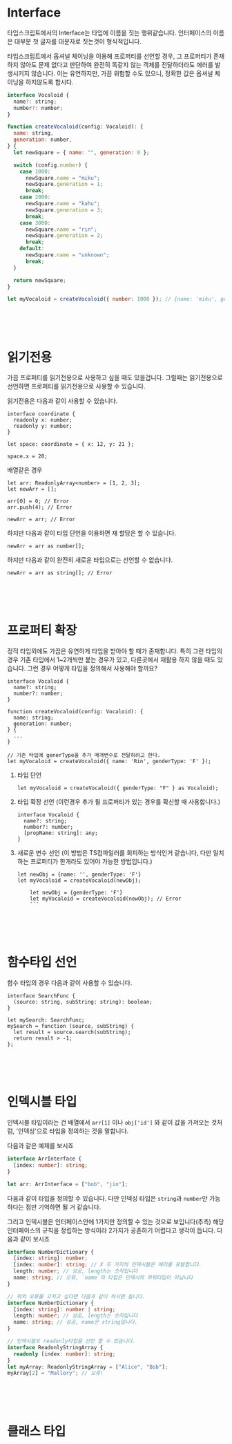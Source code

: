 # Interface

타입스크립트에서의 Interface는 타입에 이름을 짓는 행위같습니다.
인터페이스의 이름은 대부분 첫 글자를 대문자로 짓는것이 형식적입니다.

타입스크립트에서 옵셔널 체이닝을 이용해 프로퍼티를 선언할 경우, 그 프로퍼티가 존재하지 않아도 문제 없다고 판단하여 완전히 똑같지 않는 객체를 전달하더라도 에러를 발생시키지 않습니다. 이는 유연하지만, 가끔 위험할 수도 있으니, 정확한 값은 옵셔널 체이닝을 하지않도록 합시다.

```jsx
interface Vocaloid {
  name?: string;
  number?: number;
}

function createVocaloid(config: Vocaloid): {
  name: string,
  generation: number,
} {
  let newSquare = { name: "", generation: 0 };

  switch (config.number) {
    case 1000:
      newSquare.name = "miku";
      newSquare.generation = 1;
      break;
    case 2000:
      newSquare.name = "kahu";
      newSquare.generation = 3;
      break;
    case 3000:
      newSquare.name = "rin";
      newSquare.generation = 2;
      break;
    default:
      newSquare.name = "unknown";
      break;
  }

  return newSquare;
}

let myVocaloid = createVocaloid({ number: 1000 }); // {name: 'miku', generation: 1}
```

<br>
<br>
<br>

# 읽기전용

가끔 프로퍼티를 읽기전용으로 사용하고 싶을 때도 있을겁니다. 그럴때는 읽기전용으로 선언하면 프로퍼티를 읽기전용으로 사용할 수 있습니다.

읽기전용은 다음과 같이 사용할 수 있습니다.

```tsx
interface coordinate {
  readonly x: number;
  readonly y: number;
}

let space: coordinate = { x: 12, y: 21 };

space.x = 20;
```

배열같은 경우

```tsx
let arr: ReadonlyArray<number> = [1, 2, 3];
let newArr = [];

arr[0] = 0; // Error
arr.push(4); // Error

newArr = arr; // Error
```

하지만 다음과 같이 타입 단언을 이용하면 재 할당은 할 수 있습니다.

```tsx
newArr = arr as number[];
```

하지만 다음과 같이 완전히 새로운 타입으로는 선언할 수 없습니다.

```tsx
newArr = arr as string[]; // Error
```

<br>
<br>
<br>

# 프로퍼티 확장

정적 타입외에도 가끔은 유연하게 타입을 받아야 할 때가 존재합니다.
특히 그런 타입의 경우 기존 타입에서 1~2개씩만 붙는 경우가 있고, 다른곳에서 재활용 하지 않을 때도 있습니다. 그런 경우 어떻게 타입을 정의해서 사용해야 할까요?

```tsx
interface Vocaloid {
  name?: string;
  number?: number;
}

function createVocaloid(config: Vocaloid): {
  name: string;
  generation: number;
} {
  ...
}

// 기존 타입에 generType을 추가 매개변수로 전달하려고 한다.
let myVocaloid = createVocaloid({ name: 'Rin', genderType: 'F' });
```

1.  타입 단언

    ```tsx
    let myVocaloid = createVocaloid({ genderType: "F" } as Vocaloid);
    ```

2.  타입 확장 선언 (이런경우 추가 될 프로퍼티가 있는 경우를 확신할 때 사용합니다.)

    ```tsx
    interface Vocaloid {
      name?: string;
      number?: number;
      [propName: string]: any;
    }
    ```

3.  새로운 변수 선언
    (이 방법은 TS컴파일러를 회피하는 방식인거 같습니다, 다만 일치하는 프로퍼티가 한개라도 있어야 가능한 방법입니다.)
    ```tsx
    let newObj = {name: '', genderType: 'F'}
    let myVocaloid = createVocaloid(newObj);

        let newObj = {genderType: 'F'}
        let myVocaloid = createVocaloid(newObj); // Error
        ```

<br>
<br>
<br>

# 함수타입 선언

함수 타입의 경우 다음과 같이 사용할 수 있습니다.

```tsx
interface SearchFunc {
  (source: string, subString: string): boolean;
}

let mySearch: SearchFunc;
mySearch = function (source, subString) {
  let result = source.search(subString);
  return result > -1;
};
```

<br>
<br>
<br>

# 인덱시블 타입

인덱시블 타입이라는 건 배열에서 `arr[1]` 이나 `obj['id']` 와 같이 값을 가져오는 것처럼, '인덱싱'으로 타입을 정의하는 것을 말합니다.

다음과 같은 예제를 보시죠

```ts
interface ArrInterface {
  [index: number]: string;
}

let arr: ArrInterface = ["bob", "jin"];
```

다음과 같이 타입을 정의할 수 있습니다. 다만 인덱싱 타입은 `string`과 `number`만 가능하다는 점만 기억하면 될 거 같습니다.

그리고 인덱시블은 인터페이스안에 1가지만 정의할 수 있는 것으로 보입니다(추측) 해당 인터페이스의 규칙을 정립하는 방식이라 2가지가 공존하기 어렵다고 생각이 듭니다. 다음과 같이 보시죠

```ts
interface NumberDictionary {
  [index: string]: number;
  [index: number]: string; // X 두 가지의 인덱시블은 에러를 유발합니다.
  length: number; // 성공, length는 숫자입니다
  name: string; // 오류, `name`의 타입은 인덱서의 하위타입이 아닙니다
}

// 위의 오류를 고치고 싶다면 다음과 같이 하시면 됩니다.
interface NumberDictionary {
  [index: string]: number | string;
  length: number; // 성공, length는 숫자입니다
  name: string; // 성공, name은 string입니다.
}

// 인덱시블도 readonly타입을 선언 할 수 있습니다.
interface ReadonlyStringArray {
  readonly [index: number]: string;
}
let myArray: ReadonlyStringArray = ["Alice", "Bob"];
myArray[2] = "Mallory"; // 오류!
```

<br>
<br>
<br>

# 클래스 타입
